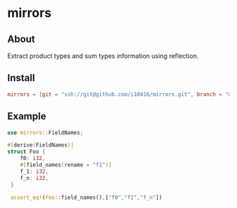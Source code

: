 # mirrors

## About

Extract product types and sum types information using reflection.

## Install

```toml
mirrors = {git = "ssh://git@github.com/i10416/mirrors.git", branch = "main", version = "0.1"}
```

## Example


```rust
use mirrors::FieldNames;

#[derive(FieldNames)]
struct Foo {
    f0: i32,
    #[field_names(rename = "f1")]
    f_1: i32,
    f_n: i32,
 }

 assert_eq!(Foo::field_names(),["f0","f1","f_n"])
```

